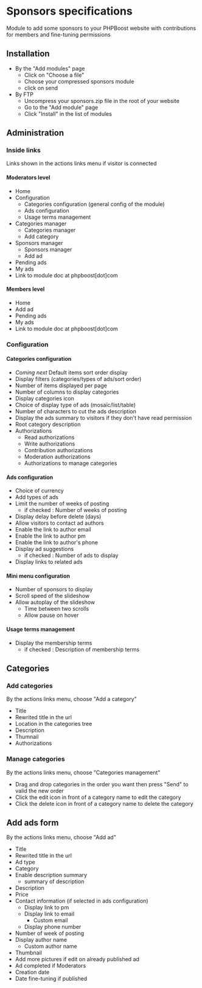 
# Sponsors specifications
Module to add some sponsors to your PHPBoost website with contributions for members and fine-tuning permissions

## Installation
- By the "Add modules" page
    - Click on "Choose a file"
    - Choose your compressed sponsors module
    - click on send
- By FTP
    - Uncompress your sponsors.zip file in the root of your website
    - Go to the "Add module" page
    - Click "Install" in the list of modules
## Administration
### Inside links
Links shown in the actions links menu if visitor is connected
#### Moderators level
- Home
- Configuration
    - Categories configuration (general config of the module)
    - Ads configuration
    - Usage terms management
- Categories manager
    - Categories manager
    - Add category
- Sponsors manager
    - Sponsors manager
    - Add ad
- Pending ads
- My ads
- Link to module doc at phpboost[dot]com
#### Members level
- Home
- Add ad
- Pending ads
- My ads
- Link to module doc at phpboost[dot]com

### Configuration
#### Categories configuration
- _Coming next_ Default items sort order display
- Display filters (categories/types of ads/sort order)
- Number of items displayed per page
- Number of columns to display categories
- Display categories icon
- Choice of display type of ads (mosaïc/list/table)
- Number of characters to cut the ads description
- Display the ads summary to visitors if they don't have read permission
- Root category description
- Authorizations
    - Read authorizations
    - Write authorizations
    - Contribution authorizations
    - Moderation authorizations
    - Authorizations to manage categories
#### Ads configuration
- Choice of currency
- Add types of ads
- Limit the number of weeks of posting
    - if checked : Number of weeks of posting
- Display delay before delete (days)
- Allow visitors to contact ad authors
- Enable the link to author email
- Enable the link to author pm
- Enable the link to author's phone
- Display ad suggestions
    - if checked : Number of ads to display
- Display links to related ads
#### Mini menu configuration
- Number of sponsors to display
- Scroll speed of the slideshow
- Allow autoplay of the slideshow
    - Time between two scrolls
    - Allow pause on hover
#### Usage terms management
- Display the membership terms
    - if checked : Description of membership terms

## Categories
### Add categories
By the actions links menu, choose "Add a category"
- Title
- Rewrited title in the url
- Location in the categories tree
- Description
- Thumnail
- Authorizations
### Manage categories
By the actions links menu, choose "Categories management"
- Drag and drop categories in the order you want then press "Send" to valid the new order
- Click the edit icon in front of a category name to edit the category
- Click the delete icon in front of a category name to delete the category

## Add ads form
By the actions links menu, choose "Add ad"
- Title
- Rewrited title in the url
- Ad type   
- Category
- Enable description summary
    - summary of description
- Description
- Price
- Contact information (if selected in ads configuration)
    - Display link to pm
    - Display link to email
        - Custom email
    - Display phone number
- Number of week of posting
- Display author name
    - Custom author name
- Thumbnail
- Add more pictures
if edit on already published ad
- Ad completed
if Moderators
- Creation date
- Date fine-tuning
if published
